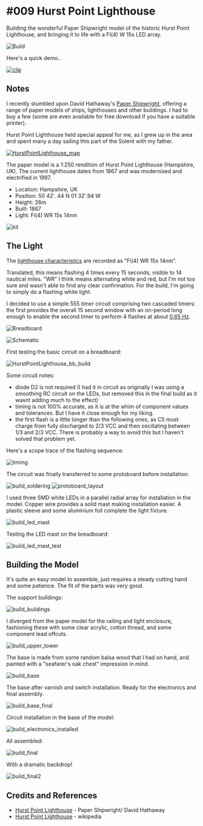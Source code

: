# #009 Hurst Point Lighthouse

Building the wonderful Paper Shipwright model of the historic Hurst Point Lighthouse, and bringing it to life with a Fl(4) W 15s LED array.

![Build](./assets/HurstPointLighthouse_build.jpg?raw=true)

Here's a quick demo..

[![clip](https://img.youtube.com/vi/T73apPPELso/0.jpg)](https://www.youtube.com/watch?v=T73apPPELso)

## Notes

I recently stumbled upon David Hathaway's [Paper Shipwright](https://www.papershipwright.co.uk), offering a range of paper models
of ships, lighthouses and other buildings. I had to buy a few (some are even available for free download if you have a suitable printer).

Hurst Point Lighthouse held special appeal for me, as I grew up in the area and spent many a day sailing this part of the Solent with my father.

[![HurstPointLighthouse_map](./assets/HurstPointLighthouse_map.png?raw=true)](https://www.google.com/maps/place/Hurst+Point+Lighthouse/@50.7079456,-1.5526078,17z/data=!3m1!4b1!4m5!3m4!1s0x487381a1b327e0e9:0xc1237661c4bbdf05!8m2!3d50.7079422!4d-1.5504138)

The paper model is a 1:250 rendition of Hurst Point Lighthouse (Hampshire, UK). The current lighthouse dates from 1867 and was modernised and electrified in 1997.

* Location: Hampshire, UK
* Position: 50 42′. 44 N 01 32′.94 W
* Height: 26m
* Built: 1867
* Light: Fl(4) WR 15s 14nm

![kit](./assets/kit.jpg?raw=true)

## The Light

The [lighthouse characteristics](https://en.wikipedia.org/wiki/Light_characteristic) are recorded as "Fl(4) WR 15s 14nm".

Translated, this means flashing 4 times every 15 seconds, visible to 14 nautical miles. "WR" I think means alternating white and red, but I'm not too sure and wasn't able to find any clear confirmation. For the build, I'm going to simply do a flashing white light.

I decided to use a simple 555 timer circuit comprising two cascaded timers: the first provides the overall 15 second window with an on-period long enough to enable the second timer to perform 4 flashes at about [0.65 Hz](https://visual555.tardate.com/?mode=astable&r1=4.7&r2=330&c=3.3).

![Breadboard](./assets/HurstPointLighthouse_bb.jpg?raw=true)

![Schematic](./assets/HurstPointLighthouse_schematic.jpg?raw=true)

First testing the basic circuit on a breadboard:

![HurstPointLighthouse_bb_build](./assets/HurstPointLighthouse_bb_build.jpg?raw=true)

Some circuit notes:

* diode D2 is not required (I had it in circuit as originally I was using a smoothing RC circuit on the LEDs, but removed this in the final build as it wasnt adding much to the effect)
* timing is not 100% accurate, as it is at the whim of component values and tolerances. But I have it close enough for my liking.
* the first flash is a little longer than the following ones, as C5 must charge from fully discharged to 2/3 VCC and then oscillating between 1/3 and 2/3 VCC. There is probably a way to avoid this but I haven't solved that problem yet.

Here's a scope trace of the flashing sequence:

![timing](./assets/timing.gif?raw=true)

The circuit was finally transferred to some protoboard before installation:

![build_soldering](./assets/build_soldering.jpg?raw=true)
![protoboard_layout](./assets/protoboard_layout.jpg?raw=true)

I used three SMD white LEDs in a parallel radial array for installation in the model. Copper wire provides a solid mast making installation easier. A plastic sleeve and some aluminium foil complete the light fixture.

![build_led_mast](./assets/build_led_mast.jpg?raw=true)

Testing the LED mast on the breadboard:

![build_led_mast_test](./assets/build_led_mast_test.jpg?raw=true)

## Building the Model

It's quite an easy model to assemble, just requires a steady cutting hand and some patience. The fit of the parts was very good.

The support buildings:

![build_buildings](./assets/build_buildings.jpg?raw=true)

I diverged from the paper model for the railing and light enclosure, fashioning these with some clear acrylic, cotton thread, and some component lead offcuts.

![build_upper_tower](./assets/build_upper_tower.jpg?raw=true)

The base is made from some random balsa wood that I had on hand, and painted with a "seafarer's oak chest" impression in mind.

![build_base](./assets/build_base.jpg?raw=true)

The base after varnish and switch installation. Ready for the electronics and final assembly.

![build_base_final](./assets/build_base_final.jpg?raw=true)

Circuit installation in the base of the model:

![build_electronics_installed](./assets/build_electronics_installed.jpg?raw=true)

All assembled:

![build_final](./assets/build_final.jpg?raw=true)

With a dramatic backdrop!

![build_final2](./assets/build_final2.jpg?raw=true)

## Credits and References

* [Hurst Point Lighthouse](https://www.papershipwright.co.uk/product/hurst-point-lighthouse/) - Paper Shipwright/ David Hathaway
* [Hurst Point Lighthouse](https://en.wikipedia.org/wiki/Hurst_Point_Lighthouse) - wikipedia
